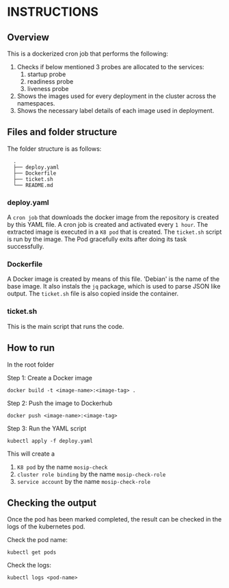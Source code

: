 # INSTRUCTIONS

## Overview
This is a dockerized cron job that performs the following:

1. Checks if below mentioned 3 probes are allocated to the services:
   1. startup probe
   2. readiness probe
   3. liveness probe
2. Shows the images used for every deployment in the cluster across the namespaces.
3. Shows the necessary label details of each image used in deployment.


## Files and folder structure
The folder structure is as follows:

```
  .
  ├── deploy.yaml
  ├── Dockerfile
  ├── ticket.sh
  └── README.md
```

### deploy.yaml
A `cron job` that downloads the docker image from the repository is created by this YAML file. A cron job is created and activated every `1 hour`. The extracted image is executed in a `K8 pod` that is created. The `ticket.sh` script is run by the image. The Pod gracefully exits after doing its task successfully.

### Dockerfile
A Docker image is created by means of this file. 'Debian' is the name of the base image. It also instals the `jq` package, which is used to parse JSON like output. The `ticket.sh` file is also copied inside the container.

### ticket.sh
This is the main script that runs the code.

## How to run

In the root folder

Step 1: Create a Docker image

`docker build -t <image-name>:<image-tag> .`

Step 2: Push the image to Dockerhub

`docker push <image-name>:<image-tag>`

Step 3:
Run the YAML script

`kubectl apply -f deploy.yaml`

This will create a
1. `K8 pod` by the name `mosip-check`
2. `cluster role binding` by the name `mosip-check-role`
3. `service account` by the name `mosip-check-role`

## Checking the output
Once the pod has been marked completed, the result can be checked in the logs of the kubernetes pod.

Check the pod name:

`kubectl get pods`

Check the logs:

`kubectl logs <pod-name>`